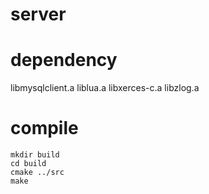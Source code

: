 # server

# dependency

libmysqlclient.a
liblua.a
libxerces-c.a
libzlog.a

# compile

	mkdir build
	cd build
	cmake ../src
	make
